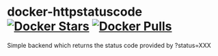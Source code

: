 # docker-httpstatuscode [![Docker Stars](https://img.shields.io/docker/stars/foxylion/httpstatuscode.svg?style=flat-square)](https://hub.docker.com/r/foxylion/httpstatuscode/) [![Docker Pulls](https://img.shields.io/docker/pulls/foxylion/httpstatuscode.svg?style=flat-square)](https://hub.docker.com/r/foxylion/httpstatuscode/)

Simple backend which returns the status code provided by ?status=XXX
